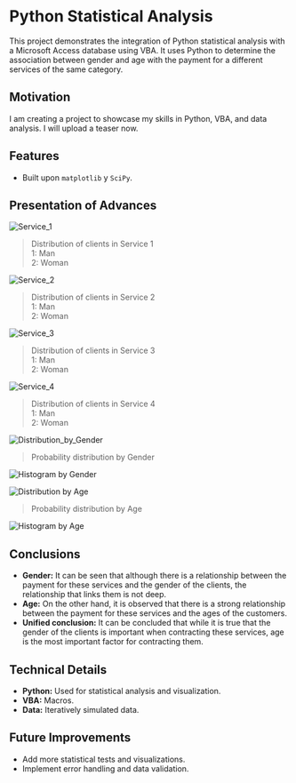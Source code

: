 # Python Statistical Analysis

This project demonstrates the integration of Python statistical analysis with a Microsoft Access database using VBA. It uses Python to determine the association between gender and age with the payment for a different services of the same category.

## Motivation

I am creating a project to showcase my skills in Python, VBA, and data analysis. I will upload a teaser now.

## Features

* Built upon `matplotlib` y `SciPy`.

## Presentation of Advances


![Service_1](https://firebasestorage.googleapis.com/v0/b/dexterprojectid.appspot.com/o/clientes%2F0.Figure_seguro1.png?alt=media&token=04a73cab-2090-4138-a863-f4212e59f0ce)
> Distribution of clients in Service 1  
> 1: Man  
> 2: Woman

![Service_2](https://firebasestorage.googleapis.com/v0/b/dexterprojectid.appspot.com/o/clientes%2F0.Figure_seguro2.png?alt=media&token=a16ef401-7651-47c7-8722-1af125b6188f)
> Distribution of clients in Service 2  
> 1: Man  
> 2: Woman

![Service_3](https://firebasestorage.googleapis.com/v0/b/dexterprojectid.appspot.com/o/clientes%2F0.Figure_seguro3.png?alt=media&token=993dbe80-789c-4134-90dc-5380b88aa7ee)
> Distribution of clients in Service 3  
> 1: Man  
> 2: Woman

![Service_4](https://firebasestorage.googleapis.com/v0/b/dexterprojectid.appspot.com/o/clientes%2F0.Figure_seguro4.png?alt=media&token=18efde2b-9dfc-41e4-bedc-2d7fc2408fe5)
> Distribution of clients in Service 4  
> 1: Man  
> 2: Woman

![Distribution_by_Gender](https://res.cloudinary.com/drhihmjdo/image/upload/v1729261026/rhivkgzbbfwxffy1eqwk.png)
> Probability distribution by Gender

![Histogram by Gender](https://res.cloudinary.com/drhihmjdo/image/upload/v1729261224/n4cubfpmrdgoozkjxbtj.png)
>  

![Distribution by Age](https://res.cloudinary.com/drhihmjdo/image/upload/v1729261448/zzwnwnr3mu1ylp7kzyjj.png)
> Probability distribution by Age

![Histogram by Age](https://res.cloudinary.com/drhihmjdo/image/upload/v1729261275/gc5uet8la74vtgad8t1t.png)
>  

## Conclusions

* **Gender:** It can be seen that although there is a relationship between the payment for these services and the gender of the clients, the relationship that links them is not deep.
* **Age:** On the other hand, it is observed that there is a strong relationship between the payment for these services and the ages of the customers.
* **Unified conclusion:** It can be concluded that while it is true that the gender of the clients is important when contracting these services, age is the most important factor for contracting them.

## Technical Details

* **Python:** Used for statistical analysis and visualization.
* **VBA:** Macros.
* **Data:** Iteratively simulated data.

## Future Improvements

* Add more statistical tests and visualizations.
* Implement error handling and data validation.
